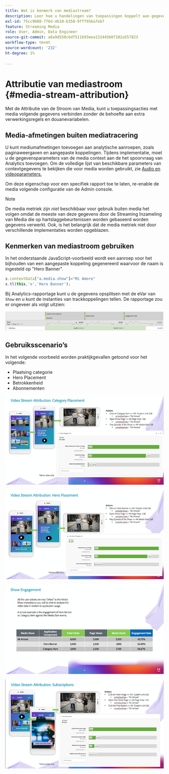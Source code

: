 ```yaml
---
title: Wat is kenmerk van mediastream?
description: Leer hoe u handelingen van toepassingen koppelt aan gegevens voor mediatracering zonder dat u extra verwerkingsregels en aangepaste variabelen nodig hebt.
exl-id: 75cc9088-776d-4b10-b358-9fff956a7eb7
feature: Streaming Media
role: User, Admin, Data Engineer
source-git-commit: a6a9d550cbdf511b93eea132445607102a557823
workflow-type: tm+mt
source-wordcount: '232'
ht-degree: 1%

---
```


# Attributie van mediastroom {#media-stream-attribution}

Met de Attributie van de Stroom van Media, kunt u toepassingsacties met media volgende gegevens verbinden zonder de behoefte aan extra verwerkingsregels en douanevariabelen.

## Media-afmetingen buiten mediatracering

U kunt mediumafmetingen toevoegen aan analytische aanroepen, zoals paginaweergaven en aangepaste koppelingen. Tijdens implementatie, moet u de gegevensparameters van de media context aan de het spoorvraag van Analytics toevoegen. Om de volledige lijst van beschikbare parameters van contextgegevens te bekijken die voor media worden gebruikt, zie [ Audio en videoparameters.](/help/implementation/variables/audio-video-parameters.md)

Om deze eigenschap voor een specifiek rapport toe te laten, re-enable de media volgende configuratie van de Admin console.

>[!NOTE]
>
>De media metriek zijn _niet_ beschikbaar voor gebruik buiten media het volgen omdat de meeste van deze gegevens door de Streaming Inzameling van Media die op hartslaggebeurtenissen worden gebaseerd worden gegevens verwerkt. Ook, is het belangrijk dat de media metriek niet door verschillende implementaties worden opgeblazen.

## Kenmerken van mediastroom gebruiken

In het onderstaande JavaScript-voorbeeld wordt een aanroep voor het bijhouden van een aangepaste koppeling gegenereerd waarvoor de naam is ingesteld op &quot;Hero Banner&quot;.

```javascript
s.contextData["a.media.show"]="Mi Amore"
s.tl(this,'o','Hero Banner');
```

Bij Analytics-rapportage kunt u de gegevens opsplitsen met de eVar van `Show` en u kunt de instanties van trackkoppelingen tellen. De rapportage zou er ongeveer als volgt uitzien:

![](/assets/myShow-rpt-1.png)

## Gebruiksscenario’s

In het volgende voorbeeld worden praktijkgevallen getoond voor het volgende:

* Plaatsing categorie
* Hero Placement
* Betrokkenheid
* Abonnementen

![](/assets/vid-stream-attr-category.png)

![](/assets/vid-stream-attr-hero.png)

![](/assets/show-engagement.png)

![](/assets/vid-stream-attr-subs.png)
